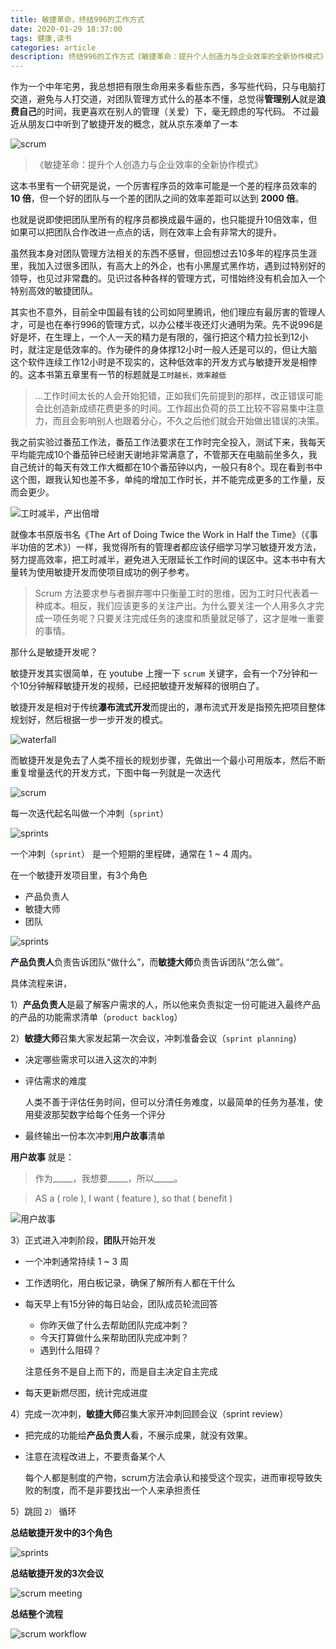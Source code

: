 ```yaml
---
title: 敏捷革命，终结996的工作方式
date: 2020-01-29 18:37:00
tags: 健康,读书
categories: article
description: 终结996的工作方式《敏捷革命：提升个人创造力与企业效率的全新协作模式》读书笔记。
---
```


作为一个中年宅男，我总想把有限生命用来多看些东西，多写些代码，只与电脑打交道，避免与人打交道，对团队管理方式什么的基本不懂，总觉得**管理别人**就是**浪费自己**的时间，我更喜欢在别人的管理（关爱）下，毫无顾虑的写代码。 不过最近从朋友口中听到了敏捷开发的概念，就从京东凑单了一本

![scrum](/image/scrum/scrum.jpg)

> 《敏捷革命：提升个人创造力与企业效率的全新协作模式》

这本书里有一个研究是说，一个厉害程序员的效率可能是一个差的程序员效率的**10 倍**，但一个好的团队与一个差的团队之间的效率差距可以达到 **2000 倍**。 

也就是说即使把团队里所有的程序员都换成最牛逼的，也只能提升10倍效率，但如果可以把团队合作改进一点点的话，则在效率上会有非常大的提升。

虽然我本身对团队管理方法相关的东西不感冒，但回想过去10多年的程序员生涯里，我加入过很多团队，有高大上的外企，也有小黑屋式黑作坊，遇到过特别好的领导，也见过非常蠢的。见识过各种各样的管理方式，可惜始终没有机会加入一个特别高效的敏捷团队。

其实也不意外，目前全中国最有钱的公司如阿里腾讯，他们理应有最厉害的管理人才，可是也在奉行996的管理方式，以办公楼半夜还灯火通明为荣。先不说996是好是坏，在生理上，一个人一天的精力是有限的，强行把这个精力拉长到12小时，就注定是低效率的。作为硬件的身体撑12小时一般人还是可以的，但让大脑这个软件连续工作12小时是不现实的，这种低效率的开发方式与敏捷开发是相悖的。这本书第五章里有一节的标题就是`工时越长，效率越低`

> ...工作时间太长的人会开始犯错，正如我们先前提到的那样，改正错误可能会比创造新成绩花费更多的时间。工作超出负荷的员工比较不容易集中注意力，而且会影响别人也跟着分心，不久之后他们就会开始做出错误的决策。

我之前实验过番茄工作法，番茄工作法要求在工作时完全投入，测试下来，我每天平均能完成10个番茄钟已经谢天谢地非常满意了，不管那天在电脑前坐多久，我自己统计的每天有效工作大概都在10个番茄钟以内，一般只有8个。现在看到书中这个图，跟我认知也差不多，单纯的增加工作时长，并不能完成更多的工作量，反而会更少。

![工时减半，产出倍增](/image/scrum/scrum2.jpg)

就像本书原版书名《The Art of Doing Twice the Work in Half the Time》（《事半功倍的艺术》）一样，我觉得所有的管理者都应该仔细学习学习敏捷开发方法，努力提高效率，把工时减半，避免进入无限延长工作时间的误区中。这本书中有大量转为使用敏捷开发而使项目成功的例子参考。

> Scrum 方法要求参与者摒弃哪中只衡量工时的思维，因为工时只代表着一种成本。相反，我们应该更多的关注产出。为什么要关注一个人用多久才完成一项任务呢？只要关注完成任务的速度和质量就足够了，这才是唯一重要的事情。

那什么是敏捷开发呢？

敏捷开发其实很简单，在 youtube 上搜一下 `scrum` 关键字，会有一个7分钟和一个10分钟解释敏捷开发的视频，已经把敏捷开发解释的很明白了。

敏捷开发是相对于传统**瀑布流式开发**而提出的，瀑布流式开发是指预先把项目整体规划好，然后根据一步一步开发的模式。

![waterfall](/image/scrum/waterfall.png)

而敏捷开发是免去了人类不擅长的规划步骤，先做出一个最小可用版本，然后不断重复增量迭代的开发方式，下图中每一列就是一次迭代

![scrum](/image/scrum/scrum.png)

每一次迭代起名叫做一个冲刺（`sprint`）

![sprints](/image/scrum/sprints.png)

一个冲刺（`sprint`） 是一个短期的里程碑，通常在 1 ~ 4 周内。

在一个敏捷开发项目里，有3个角色

- 产品负责人
- 敏捷大师
- 团队


![sprints](/image/scrum/roles.png)

**产品负责人**负责告诉团队“做什么”，而**敏捷大师**负责告诉团队“怎么做”。

具体流程来讲，

1）**产品负责人**是最了解客户需求的人，所以他来负责拟定一份可能进入最终产品的产品的功能需求清单（`product backlog`）

2）**敏捷大师**召集大家发起第一次会议，冲刺准备会议（`sprint planning`）

 - 决定哪些需求可以进入这次的冲刺
 - 评估需求的难度

    人类不善于评估任务时间，但可以分清任务难度，以最简单的任务为基准，使用斐波那契数字给每个任务一个评分
 - 最终输出一份本次冲刺**用户故事**清单

 **用户故事** 就是：

 >作为_____，我想要_____，所以_____。

 > AS a ( role ), I want ( feature ), so that ( benefit )

 ![用户故事](/image/scrum/user_stroies.png)


3）正式进入冲刺阶段，**团队**开始开发

 - 一个冲刺通常持续 1 ~ 3 周
 - 工作透明化，用白板记录，确保了解所有人都在干什么
 - 每天早上有15分钟的每日站会，团队成员轮流回答

    - 你昨天做了什么去帮助团队完成冲刺？
    - 今天打算做什么来帮助团队完成冲刺？
    - 遇到什么阻碍？

    注意任务不是自上而下的，而是自主决定自主完成

 - 每天更新燃尽图，统计完成进度

 4）完成一次冲刺，**敏捷大师**召集大家开冲刺回顾会议（sprint review）

 - 把完成的功能给**产品负责人**看，不展示成果，就没有效果。

 - 注意在流程改进上，不要责备某个人

    每个人都是制度的产物，scrum方法会承认和接受这个现实，进而审视导致失败的制度，而不是非要找出一个人来承担责任
 
 5）跳回 `2）` 循环

**总结敏捷开发中的3个角色**

![sprints](/image/scrum/roles2.png)

**总结敏捷开发的3次会议**

![scrum meeting](/image/scrum/meeting.png)

**总结整个流程**

![scrum workflow](/image/scrum/workflow.png)
